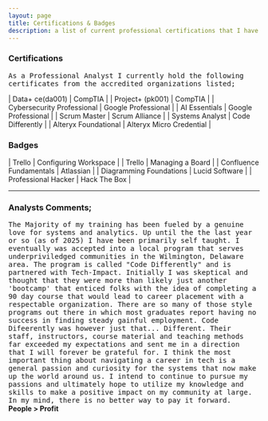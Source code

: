 ```yaml
---
layout: page
title: Certifications & Badges 
description: a list of current professional certifications that I have earned 
---
```


### Certifications
<tt>As a Professional Analyst I currently hold the following certificates from the accredited organizations listed; </tt><br>

| Data+ ce(da001) | CompTIA |
| Project+ (pk001) | CompTIA |
| Cybersecurity Professional | Google Professional |
| AI Essentials | Google Professional | 
| Scrum Master | Scrum Alliance |
| Systems Analyst | Code Differently |
| Alteryx Foundational | Alteryx Micro Credential |
<br>

### Badges 

| Trello | Configuring Workspace |
| Trello | Managing a Board |
| Confluence Fundamentals | Atlassian |
| Diagramming Foundations | Lucid Software |
| Professional Hacker | Hack The Box |
<br>
<hr noshade>

### Analysts Comments;
<tt>The Majority of my training has been fueled by a genuine love for systems and analytics. Up until the the last year or so (as of 2025) I have been primarily 
self taught. I eventually was accepted into a local program that serves underpriviledged communities in the Wilmington, Delaware area. The program is called 
"Code Differently" and is partnered with Tech-Impact. Initially I was skeptical and thought that they were more than likely just another 'bootcamp' that enticed
folks with the idea of completing a 90 day course that would lead to career placement with a respectable organization. There are so many of those style programs
out there in which most graduates report having no success in finding steady gainful employment. Code Difeerently was however just that... Different. Their staff,
instructors, course material and teaching methods far exceeded my expectations and sent me in a direction that I will forever be grateful for. I think the most
important thing about navigating a career in tech is a general passion and curiosity for the systems that now make up the world around us. I intend to continue to
pursue my passions and ultimately hope to utilize my knowledge and skills to make a positive impact on my community at large. In my mind, there is no better way
to pay it forward.</tt>
<br>
<b>People > Profit<db>


